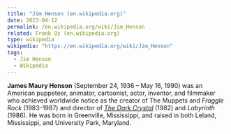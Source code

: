 ```yaml
---
title: "Jim Henson (en.wikipedia.org)"
date: 2023-04-12
permalink: /en.wikipedia.org/wiki/Jim_Henson
related: Frank Oz (en.wikipedia.org)
type: wikipedia
wikipedia: "https://en.wikipedia.org/wiki/Jim_Henson"
tags:
  - Jim Henson
  - Wikipedia
---
```

**James Maury Henson** (September 24, 1936 – May 16, 1990) was an American puppeteer, animator, cartoonist, actor, inventor, and filmmaker who achieved worldwide notice as the creator of The Muppets and *Fraggle Rock* (1983–1987) and director of *[The Dark Crystal](/en.wikipedia.org/wiki/The_Dark_Crystal)* (1982) and *Labyrinth* (1986). He was born in Greenville, Mississippi, and raised in both Leland, Mississippi, and University Park, Maryland.